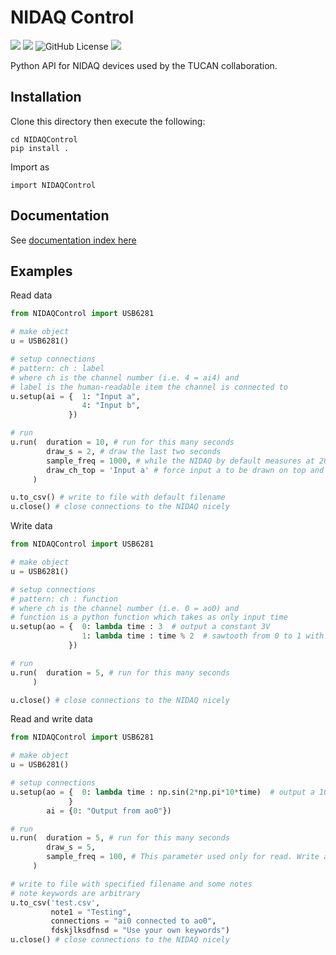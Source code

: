 # NIDAQ Control

<img src="https://img.shields.io/github/languages/top/ucn-triumf/NIDAQControl?style=flat-square"/> <img src="https://img.shields.io/github/languages/code-size/ucn-triumf/NIDAQControl?style=flat-square"/> <img alt="GitHub License" src="https://img.shields.io/github/license/ucn-triumf/NIDAQControl"> <img src="https://img.shields.io/github/last-commit/ucn-triumf/NIDAQControl?style=flat-square"/>


Python API for NIDAQ devices used by the TUCAN collaboration.

## Installation

Clone this directory then execute the following:

```
cd NIDAQControl
pip install .
```

Import as

```
import NIDAQControl
```

## Documentation

See [documentation index here](docs/NIDAQControl/index.md)

## Examples

Read data

```python
from NIDAQControl import USB6281

# make object
u = USB6281()

# setup connections
# pattern: ch : label
# where ch is the channel number (i.e. 4 = ai4) and
# label is the human-readable item the channel is connected to
u.setup(ai = {  1: "Input a",
                4: "Input b",
             })

# run
u.run(  duration = 10, # run for this many seconds
        draw_s = 2, # draw the last two seconds
        sample_freq = 1000, # while the NIDAQ by default measures at 20kHz, we downsample to 1000 Hz in software.
        draw_ch_top = 'Input a' # force input a to be drawn on top and more easily visible
     )

u.to_csv() # write to file with default filename
u.close() # close connections to the NIDAQ nicely
```

Write data

```python
from NIDAQControl import USB6281

# make object
u = USB6281()

# setup connections
# pattern: ch : function
# where ch is the channel number (i.e. 0 = ao0) and
# function is a python function which takes as only input time
u.setup(ao = {  0: lambda time : 3  # output a constant 3V
                1: lambda time : time % 2  # sawtooth from 0 to 1 with a period of 2 seconds
             })

# run
u.run(  duration = 5, # run for this many seconds
     )

u.close() # close connections to the NIDAQ nicely
```

Read and write data

```python
from NIDAQControl import USB6281

# make object
u = USB6281()

# setup connections
u.setup(ao = {  0: lambda time : np.sin(2*np.pi*10*time)  # output a 10 Hz sine wave
             }
        ai = {0: "Output from ao0"})

# run
u.run(  duration = 5, # run for this many seconds
        draw_s = 5,
        sample_freq = 100, # This parameter used only for read. Write always outputs at the clock frequency
     )

# write to file with specified filename and some notes
# note keywords are arbitrary
u.to_csv('test.csv',
         note1 = "Testing",
         connections = "ai0 connected to ao0",
         fdskjlksdfnsd = "Use your own keywords")
u.close() # close connections to the NIDAQ nicely
```
